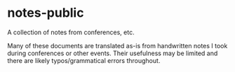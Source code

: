 # notes-public

A collection of notes from conferences, etc.

Many of these documents are translated as-is from handwritten notes I took during
conferences or other events. Their usefulness may be limited and there are likely
typos/grammatical errors throughout.
